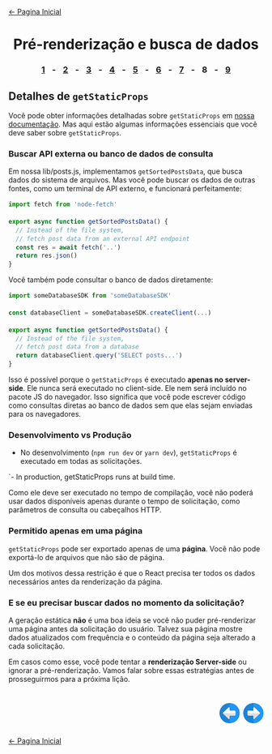 [← Pagina Inicial](../../../README.md#basico)

<h1 align="center">Pré-renderização e busca de dados</h1>

<h3 align="center">
<a href="./1.md#pr%C3%A9-renderiza%C3%A7%C3%A3o-e-busca-de-dados" style="margin:0 10px;">1</a> -
<a href="./2.md#pr%C3%A9-renderiza%C3%A7%C3%A3o-e-busca-de-dados" style="margin:0 10px;">2</a> -
<a href="./3.md#pr%C3%A9-renderiza%C3%A7%C3%A3o-e-busca-de-dados" style="margin:0 10px;">3</a> -
<a href="./4.md#pr%C3%A9-renderiza%C3%A7%C3%A3o-e-busca-de-dados" style="margin:0 10px;">4</a> -
<a href="./5.md#pr%C3%A9-renderiza%C3%A7%C3%A3o-e-busca-de-dados" style="margin:0 10px;">5</a> -
<a href="./6.md#pr%C3%A9-renderiza%C3%A7%C3%A3o-e-busca-de-dados" style="margin:0 10px;">6</a> -
<a href="./7.md#pr%C3%A9-renderiza%C3%A7%C3%A3o-e-busca-de-dados" style="margin:0 10px;">7</a> -
<spam style="margin:0 10px;">8</spam> -
<a href="./9.md#pr%C3%A9-renderiza%C3%A7%C3%A3o-e-busca-de-dados" style="margin:0 10px;">9</a>
</h3>

## Detalhes de `getStaticProps`

Você pode obter informações detalhadas sobre `getStaticProps` em [nossa documentação](https://nextjs.org/docs/basic-features/data-fetching). Mas aqui estão algumas informações essenciais que você deve saber sobre `getStaticProps`.

### Buscar API externa ou banco de dados de consulta

Em nossa lib/posts.js, implementamos `getSortedPostsData`, que busca dados do sistema de arquivos. Mas você pode buscar os dados de outras fontes, como um terminal de API externo, e funcionará perfeitamente:

```javascript
import fetch from 'node-fetch'

export async function getSortedPostsData() {
  // Instead of the file system,
  // fetch post data from an external API endpoint
  const res = await fetch('..')
  return res.json()
}
```

Você também pode consultar o banco de dados diretamente:

```javascript
import someDatabaseSDK from 'someDatabaseSDK'

const databaseClient = someDatabaseSDK.createClient(...)

export async function getSortedPostsData() {
  // Instead of the file system,
  // fetch post data from a database
  return databaseClient.query('SELECT posts...')
}
```

Isso é possível porque o `getStaticProps` é executado **apenas no server-side**. Ele nunca será executado no client-side. Ele nem será incluído no pacote JS do navegador. Isso significa que você pode escrever código como consultas diretas ao banco de dados sem que elas sejam enviadas para os navegadores.

### Desenvolvimento vs Produção

  - No desenvolvimento (`npm run dev` or `yarn dev`), `getStaticProps` é executado em todas as solicitações.

`- In production, getStaticProps runs at build time.

Como ele deve ser executado no tempo de compilação, você não poderá usar dados disponíveis apenas durante o tempo de solicitação, como parâmetros de consulta ou cabeçalhos HTTP.

### Permitido apenas em uma página

`getStaticProps` pode ser exportado apenas de uma **página**. Você não pode exportá-lo de arquivos que não são de página.

Um dos motivos dessa restrição é que o React precisa ter todos os dados necessários antes da renderização da página.

### E se eu precisar buscar dados no momento da solicitação?

A geração estática **não** é uma boa ideia se você não puder pré-renderizar uma página antes da solicitação do usuário. Talvez sua página mostre dados atualizados com frequência e o conteúdo da página seja alterado a cada solicitação.

Em casos como esse, você pode tentar a **renderização Server-side** ou ignorar a pré-renderização. Vamos falar sobre essas estratégias antes de prosseguirmos para a próxima lição.

<h1 align="right">
<a href="./7.md#pr%C3%A9-renderiza%C3%A7%C3%A3o-e-busca-de-dados"><img src="../../../images/previous-arrow.svg" alt="next-arrow" width="40px"></a>
<a href="./9.md#pr%C3%A9-renderiza%C3%A7%C3%A3o-e-busca-de-dados"><img src="../../../images/next-arrow.svg" alt="next-arrow" width="40px"></a>
</h1>

[← Pagina Inicial](../../../README.md#basico)